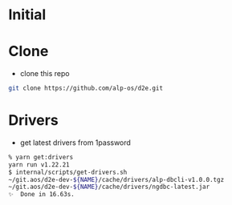 # Initial

# Clone
- clone this repo
```bash
git clone https://github.com/alp-os/d2e.git
```

# Drivers
- get latest drivers from 1password
```bash
% yarn get:drivers
yarn run v1.22.21
$ internal/scripts/get-drivers.sh
~/git.aos/d2e-dev-${NAME}/cache/drivers/alp-dbcli-v1.0.0.tgz
~/git.aos/d2e-dev-${NAME}/cache/drivers/ngdbc-latest.jar
✨  Done in 16.63s.
```